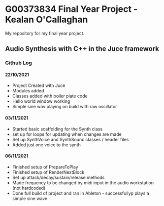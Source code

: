 # G00373834 Final Year Project - Kealan O'Callaghan
My repository for my final year project.

## Audio Synthesis with C++ in the Juce framework


### Github Log
#### 22/10/2021
* Project Created with Juce
* Modules added
* Classes added with boiler plate code
* Hello world window working
* Simple sine wav playing on build with raw oscillator

#### 03/11/2021
* Started basic scaffolding for the Synth class
* set up for loops for updating when changes are made
* Set up SynthVoice and SynthSounc classes / header files
* Added just one voice to the synth

#### 06/11/2021
* Finished setup of PrepareToPlay
* Finished setup of RenderNextBlock
* Set up attack/decay/sustain/release methods
* Made frequency to be changed by midi input in the audio workstation (not hardcoded)
* Done full build of project and ran in Ableton - successfullyp plays a simple sine wave
